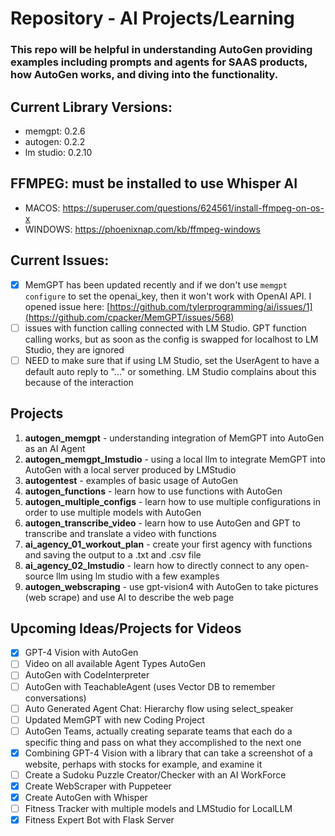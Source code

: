 # **Repository** - AI Projects/Learning
### This repo will be helpful in understanding AutoGen providing examples including prompts and agents for SAAS products, how AutoGen works, and diving into the functionality.

## Current Library Versions:
- memgpt: 0.2.6
- autogen: 0.2.2
- lm studio: 0.2.10

## FFMPEG: must be installed to use Whisper AI
- MACOS: https://superuser.com/questions/624561/install-ffmpeg-on-os-x
- WINDOWS: https://phoenixnap.com/kb/ffmpeg-windows

## Current Issues:
- [x] MemGPT has been updated recently and if we don't use `memgpt configure` to set the openai_key, then it won't work with OpenAI API.  I opened issue here: [https://github.com/tylerprogramming/ai/issues/1](https://github.com/cpacker/MemGPT/issues/568)
- [ ] issues with function calling connected with LM Studio.  GPT function calling works, but as soon as the config is swapped for localhost to LM Studio, they are ignored
- [ ] NEED to make sure that if using LM Studio, set the UserAgent to have a default auto reply to "..." or something.  LM Studio complains about this because of the interaction

## Projects
1. **autogen_memgpt** - understanding integration of MemGPT into AutoGen as an AI Agent
2. **autogen_memgpt_lmstudio** - using a local llm to integrate MemGPT into AutoGen with a local server produced by LMStudio
3. **autogentest** - examples of basic usage of AutoGen
4. **autogen_functions** - learn how to use functions with AutoGen
5. **autogen_multiple_configs** - learn how to use multiple configurations in order to use multiple models with AutoGen
6. **autogen_transcribe_video** - learn how to use AutoGen and GPT to transcribe and translate a video with functions
7. **ai_agency_01_workout_plan** - create your first agency with functions and saving the output to a .txt and .csv file
8. **ai_agency_02_lmstudio** - learn how to directly connect to any open-source llm using lm studio with a few examples
9. **autogen_webscraping** - use gpt-vision4 with AutoGen to take pictures (web scrape) and use AI to describe the web page

## Upcoming Ideas/Projects for Videos
- [x] GPT-4 Vision with AutoGen
- [ ] Video on all available Agent Types AutoGen
- [ ] AutoGen with CodeInterpreter
- [ ] AutoGen with TeachableAgent (uses Vector DB to remember conversations)
- [ ] Auto Generated Agent Chat: Hierarchy flow using select_speaker
- [ ] Updated MemGPT with new Coding Project
- [ ] AutoGen Teams, actually creating separate teams that each do a specific thing and pass on what they accomplished to the next one
- [x] Combining GPT-4 Vision with a library that can take a screenshot of a website, perhaps with stocks for example, and examine it
- [ ] Create a Sudoku Puzzle Creator/Checker with an AI WorkForce
- [x] Create WebScraper with Puppeteer
- [x] Create AutoGen with Whisper
- [ ] Fitness Tracker with multiple models and LMStudio for LocalLLM
- [x] Fitness Expert Bot with Flask Server
